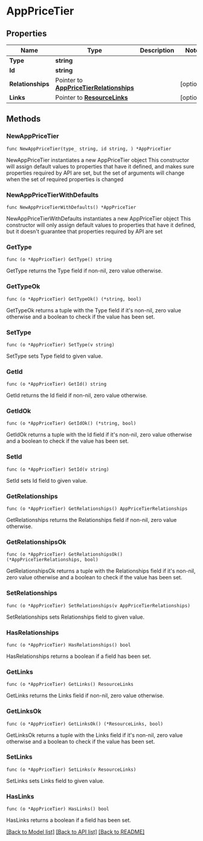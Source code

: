 # AppPriceTier

## Properties

Name | Type | Description | Notes
------------ | ------------- | ------------- | -------------
**Type** | **string** |  | 
**Id** | **string** |  | 
**Relationships** | Pointer to [**AppPriceTierRelationships**](AppPriceTierRelationships.md) |  | [optional] 
**Links** | Pointer to [**ResourceLinks**](ResourceLinks.md) |  | [optional] 

## Methods

### NewAppPriceTier

`func NewAppPriceTier(type_ string, id string, ) *AppPriceTier`

NewAppPriceTier instantiates a new AppPriceTier object
This constructor will assign default values to properties that have it defined,
and makes sure properties required by API are set, but the set of arguments
will change when the set of required properties is changed

### NewAppPriceTierWithDefaults

`func NewAppPriceTierWithDefaults() *AppPriceTier`

NewAppPriceTierWithDefaults instantiates a new AppPriceTier object
This constructor will only assign default values to properties that have it defined,
but it doesn't guarantee that properties required by API are set

### GetType

`func (o *AppPriceTier) GetType() string`

GetType returns the Type field if non-nil, zero value otherwise.

### GetTypeOk

`func (o *AppPriceTier) GetTypeOk() (*string, bool)`

GetTypeOk returns a tuple with the Type field if it's non-nil, zero value otherwise
and a boolean to check if the value has been set.

### SetType

`func (o *AppPriceTier) SetType(v string)`

SetType sets Type field to given value.


### GetId

`func (o *AppPriceTier) GetId() string`

GetId returns the Id field if non-nil, zero value otherwise.

### GetIdOk

`func (o *AppPriceTier) GetIdOk() (*string, bool)`

GetIdOk returns a tuple with the Id field if it's non-nil, zero value otherwise
and a boolean to check if the value has been set.

### SetId

`func (o *AppPriceTier) SetId(v string)`

SetId sets Id field to given value.


### GetRelationships

`func (o *AppPriceTier) GetRelationships() AppPriceTierRelationships`

GetRelationships returns the Relationships field if non-nil, zero value otherwise.

### GetRelationshipsOk

`func (o *AppPriceTier) GetRelationshipsOk() (*AppPriceTierRelationships, bool)`

GetRelationshipsOk returns a tuple with the Relationships field if it's non-nil, zero value otherwise
and a boolean to check if the value has been set.

### SetRelationships

`func (o *AppPriceTier) SetRelationships(v AppPriceTierRelationships)`

SetRelationships sets Relationships field to given value.

### HasRelationships

`func (o *AppPriceTier) HasRelationships() bool`

HasRelationships returns a boolean if a field has been set.

### GetLinks

`func (o *AppPriceTier) GetLinks() ResourceLinks`

GetLinks returns the Links field if non-nil, zero value otherwise.

### GetLinksOk

`func (o *AppPriceTier) GetLinksOk() (*ResourceLinks, bool)`

GetLinksOk returns a tuple with the Links field if it's non-nil, zero value otherwise
and a boolean to check if the value has been set.

### SetLinks

`func (o *AppPriceTier) SetLinks(v ResourceLinks)`

SetLinks sets Links field to given value.

### HasLinks

`func (o *AppPriceTier) HasLinks() bool`

HasLinks returns a boolean if a field has been set.


[[Back to Model list]](../README.md#documentation-for-models) [[Back to API list]](../README.md#documentation-for-api-endpoints) [[Back to README]](../README.md)



